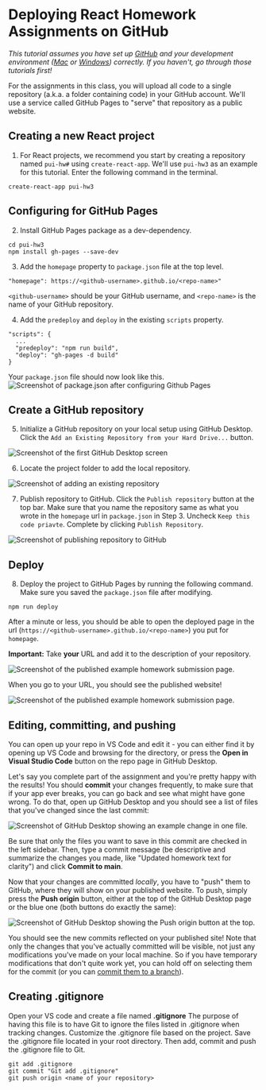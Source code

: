 # Deploying React Homework Assignments on GitHub

_This tutorial assumes you have set up [GitHub](./GithubSetup.md) and your development environment ([Mac](./DeveloperEnvironment--Mac.md) or [Windows](./DeveloperEnvironment--Win.md)) correctly. If you haven't, go through those tutorials first!_

For the assignments in this class, you will upload all code to a single repository (a.k.a. a folder containing code) in your GitHub account. We'll use a service called GitHub Pages to "serve" that repository as a public website.

## Creating a new React project

1. For React projects, we recommend you start by creating a repository named `pui-hw#` using `create-react-app`. We'll use `pui-hw3` as an example for this tutorial.
Enter the following command in the terminal. 

```
create-react-app pui-hw3
```

## Configuring for GitHub Pages

2. Install GitHub Pages package as a dev-dependency.

```
cd pui-hw3
npm install gh-pages --save-dev
```

3. Add the `homepage` property to `package.json` file at the top level.

```
"homepage": https://<github-username>.github.io/<repo-name>"
```
`<github-username>` should be your GitHub username, and `<repo-name>` is the name of your GitHub repository.

4. Add the `predeploy` and `deploy` in the existing `scripts` property.
```
"scripts": {
  ...
  "predeploy": "npm run build",
  "deploy": "gh-pages -d build"
}
```

Your `package.json` file should now look like this.
![Screenshot of package.json after configuring Github Pages](./assets/react-packagejson.png)


## Create a GitHub repository

5. Initialize a GitHub repository on your local setup using GitHub Desktop. Click the `Add an Existing Repository from your Hard Drive...` button.

![Screenshot of the first GitHub Desktop screen](./assets/react-github-desktop.png)


6. Locate the project folder to add the local repository.

![Screenshot of adding an existing repository](./assets/react-github-localrepo.png)


7. Publish repository to GitHub. Click the `Publish repository` button at the top bar. Make sure that you name the repository same as what you wrote in the `homepage` url in `package.json` in Step 3. Uncheck `Keep this code priavte`. Complete by clicking `Publish Repository`.

![Screenshot of publishing repository to GitHub](./assets/react-github-publish.png)


## Deploy

8. Deploy the project to GitHub Pages by running the following command. Make sure you saved the `package.json` file after modifying. 
```
npm run deploy
```

After a minute or less, you should be able to open the deployed page in the url (`https://<github-username>.github.io/<repo-name>`) you put for `homepage`.


**Important:** Take **your** URL and add it to the description of your repository. 

![Screenshot of the published example homework submission page.](./assets/react-github-pages-url.png)


When you go to your URL, you should see the published website!

![Screenshot of the published example homework submission page.](./assets/react-github-pages-success.png)

## Editing, committing, and pushing

You can open up your repo in VS Code and edit it - you can either find it by opening up VS Code and browsing for the directory, or press the **Open in Visual Studio Code** button on the repo page in GitHub Desktop.

Let's say you complete part of the assignment and you're pretty happy with the results! You should **commit** your changes frequently, to make sure that if your app ever breaks, you can go back and see what might have gone wrong. To do that, open up GitHub Desktop and you should see a list of files that you've changed since the last commit:

![Screenshot of GitHub Desktop showing an example change in one file.](./assets/react-github-desktop-changes.png)

Be sure that only the files you want to save in this commit are checked in the left sidebar. Then, type a commit message (be descriptive and summarize the changes you made, like "Updated homework text for clarity") and click **Commit to main**.

Now that your changes are committed _locally_, you have to "push" them to GitHub, where they will show on your published website. To push, simply press the **Push origin** button, either at the top of the GitHub Desktop page or the blue one (both buttons do exactly the same):

![Screenshot of GitHub Desktop showing the Push origin button at the top.](./assets/react-github-desktop-push.png)

You should see the new commits reflected on your published site! Note that only the changes that you've actually committed will be visible, not just any modifications you've made on your local machine. So if you have temporary modifications that don't quite work yet, you can hold off on selecting them for the commit (or you can [commit them to a branch](https://medium.com/@zandra.harner/github-branching-and-merging-using-github-desktop-ba4f7d59fdb9)). 


## Creating .gitignore 

Open your VS code and create a file named **.gitignore** The purpose of having this file is to have Git to ignore the files listed in .gitignore when tracking changes. 
Customize the .gitignore file based on the project. Save the .gitignore file located in your root directory. Then add, commit and push the .gitignore file to Git. 


```
git add .gitignore
git commit "Git add .gitignore"
git push origin <name of your repository> 
```


